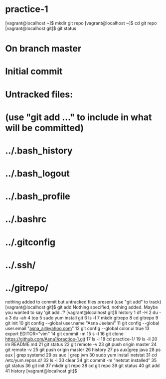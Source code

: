 # practice-1

[vagrant@localhost ~]$ mkdir git repo
[vagrant@localhost ~]$ cd git repo
[vagrant@localhost git]$ git status
# On branch master
#
# Initial commit
#
# Untracked files:
#   (use "git add <file>..." to include in what will be committed)
#
#       ../.bash_history
#       ../.bash_logout
#       ../.bash_profile
#       ../.bashrc
#       ../.gitconfig
#       ../.ssh/
#       ../gitrepo/
nothing added to commit but untracked files present (use "git add" to track)
[vagrant@localhost git]$ git add
Nothing specified, nothing added.
Maybe you wanted to say 'git add .'?
[vagrant@localhost git]$ history
    1  df -H
    2  du -a
    3  du -ah
    4  top
    5  sudo yum install git
    6  ls -l
    7  mkdir gitrepo
    8  cd gitrepo
    9  git init
   10  git config --global user.name "Asna Jeelani"
   11  git config --global user.email "asna_aj@yahoo.com"
   12  git config --global color.ui true
   13  export EDITOR="vim"
   14  git commit -m
   15  s -l
   16  git clone https://github.com/Asna1/practice-1.git
   17  ls -l
   18  cd practice-1/
   19  ls -ll
   20  im README.md
   21  git status
   22  git remote -v
   23  git push origin master
   24  git remote -v
   25  git push origin master
   26  history
   27  ps aux|grep java
   28  ps aux | grep systemd
   29  ps aux | grep jvm
   30  sudo yum install netstat
   31  cd /etc/yum.repos.d/
   32  ls -l
   33  clear
   34  git commit -m "netstat installed"
   35  git status
   36  git init
   37  mkdir git repo
   38  cd git repo
   39  git status
   40  git add
   41  history
[vagrant@localhost git]$

